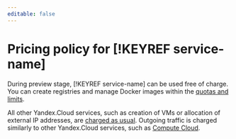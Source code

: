 ```yaml
---
editable: false
---
```

# Pricing policy for [!KEYREF service-name]

During preview stage, [!KEYREF service-name] can be used free of charge.
You can create registries and manage Docker images within the [quotas and limits](concepts/limits.md).

All other Yandex.Cloud services, such as creation of VMs or allocation of external IP addresses, are [charged as usual](../billing/pricing.md). Outgoing traffic is charged similarly to other Yandex.Cloud services, such as [Compute Cloud](../compute/pricing.md#prices-traffic).

